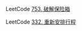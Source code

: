 

LeetCode [753. 破解保险箱](https://leetcode.cn/problems/cracking-the-safe/)

LeetCode [332. 重新安排行程](https://leetcode.cn/problems/reconstruct-itinerary/)